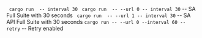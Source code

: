 ` cargo run  -- interval 30`
` cargo run  -- --url 0 -- interval 30` -- SA Full Suite with 30 seconds
` cargo run  -- --url 1 -- interval 30` -- SA API Full Suite with 30 seconds
`cargo run -- --url 0 --interval 60 --retry` -- Retry enabled